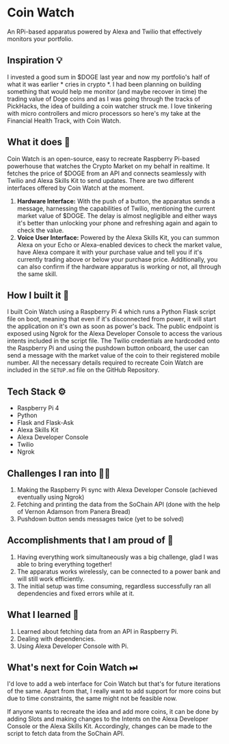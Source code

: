 # Coin Watch

An RPi-based apparatus powered by Alexa and Twilio that effectively monitors your portfolio.

## Inspiration 💡

I invested a good sum in $DOGE last year and now my portfolio's half of what it was earlier * cries in crypto *. I had been planning on building something that would help me monitor (and maybe recover in time) the trading value of Doge coins and as I was going through the tracks of PickHacks, the idea of building a coin watcher struck me.  I love tinkering with micro controllers and micro processors so here's my take at the Financial Health Track, with Coin Watch.

## What it does 🧭

Coin Watch is an open-source, easy to recreate Raspberry Pi-based powerhouse that watches the Crypto Market on my behalf in realtime. It fetches the price of $DOGE from an API and connects seamlessly with Twilio and Alexa Skills Kit to send updates. There are two different interfaces offered by Coin Watch at the moment.

1. **Hardware Interface:** With the push of a button, the apparatus sends a message, harnessing the capabilities of Twilio, mentioning the current market value of $DOGE. The delay is almost negligible and either ways it's better than unlocking your phone and refreshing again and again to check the value.
2. **Voice User Interface:** Powered by the Alexa Skills Kit, you can summon Alexa on your Echo or Alexa-enabled devices to check the market value, have Alexa compare it with your purchase value and tell you if it's currently trading above or below your purchase price. Additionally, you can also confirm if the hardware apparatus is working or not, all through the same skill.

## How I built it 🔧

I built Coin Watch using a Raspberry Pi 4 which runs a Python Flask script file on boot, meaning that even if it's disconnected from power, it will start the application on it's own as soon as power's back. The public endpoint is exposed using Ngrok for the Alexa Developer Console to access the various intents included in the script file.
The Twilio credentials are hardcoded onto the Raspberry Pi and using the pushdown button onboard, the user can send a message with the market value of the coin to their registered mobile number.
All the necessary details required to recreate Coin Watch are included in the `SETUP.md` file on the GitHub Repository.

## Tech Stack ⚙️

 - Raspberry Pi 4
 - Python
 - Flask and Flask-Ask
 - Alexa Skills Kit
 - Alexa Developer Console
 - Twilio
 - Ngrok

## Challenges I ran into 🏃‍♂️

1. Making the Raspberry Pi sync with Alexa Developer Console (achieved eventually using Ngrok)
2. Fetching and printing the data from the SoChain API (done with the help of Vernon Adamson from Panera Bread)
3. Pushdown button sends messages twice (yet to be solved)

## Accomplishments that I am proud of 🏅

1. Having everything work simultaneously was a big challenge, glad I was able to bring everything together!
2. The apparatus works wirelessly, can be connected to a power bank and will still work efficiently.
3. The initial setup was time consuming, regardless successfully ran all dependencies and fixed errors while at it.

## What I learned 🧠

1. Learned about fetching data from an API in Raspberry Pi.
2. Dealing with dependencies.
3. Using Alexa Developer Console with Pi.

## What's next for Coin Watch ⏭

I'd love to add a web interface for Coin Watch but that's for future iterations of the same.
Apart from that, I really want to add support for more coins but due to time constraints, the same might not be feasible now. 

If anyone wants to recreate the idea and add more coins, it can be done by adding Slots and making changes to the Intents on the Alexa Developer Console or the Alexa Skills Kit. Accordingly, changes can be made to the script to fetch data from the SoChain API.